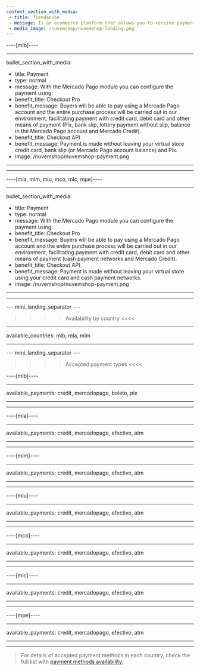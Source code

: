 ```yaml
---
content_section_with_media:
 - title: Tiendanube
 - message: Is an ecommerce platform that allows you to receive payments with Mercado Pago. Tiendanube adapts to each type of business in different ways, allowing the layout of stores to be unique.
 - media_image: /nuvemshop/nuvemshop-landing.png 
---
```

 
----[mlb]---- 

---
bullet_section_with_media:
 - title: Payment
 - type: normal
 - message: With the Mercado Pago module you can configure the payment using:
 - benefit_title: Checkout Pro
 - benefit_message: Buyers will be able to pay using a Mercado Pago account and the entire purchase process will be carried out in our environment, facilitating payment with credit card, debit card and other means of payment (Pix, bank slip, lottery payment without slip, balance in the Mercado Pago account and Mercado Credit).
 - benefit_title: Checkout API
 - benefit_message: Payment is made without leaving your virtual store credit card, bank slip (or Mercado Pago account balance) and Pix.
 - image: /nuvemshop/nuvemshop-payment.png 
---
------------
----[mla, mlm, mlu, mco, mlc, mpe]----

---
bullet_section_with_media:
 - title: Payment
 - type: normal
 - message: With the Mercado Pago module you can configure the payment using:
 - benefit_title: Checkout Pro
 - benefit_message: Buyers will be able to pay using a Mercado Pago account and the entire purchase process will be carried out in our environment, facilitating payment with credit card, debit card and other means of payment (cash payment networks and Mercado Credit).
 - benefit_title: Checkout API
 - benefit_message: Payment is made without leaving your virtual store using your credit card and cash payment networks.
 - image: /nuvemshop/nuvemshop-payment.png 
---
------------

--- mini_landing_separator ---
 
>>>> Availability by country <<<<
---
available_countries: mlb, mla, mlm

---
 
--- mini_landing_separator ---
 
>>>> Accepted payment types <<<<
 
----[mlb]----

---
available_payments: credit, mercadopago, boleto, pix

---
------------

----[mla]---- 

---
available_payments: credit, mercadopago, efectivo, atm

----
------------

----[mlm]---- 

---
available_payments: credit, mercadopago, efectivo, atm

----
------------

----[mlu]---- 

---
available_payments: credit, mercadopago, efectivo, atm

----
------------

----[mco]---- 

---
available_payments: credit, mercadopago, efectivo, atm

----
------------

----[mlc]---- 

---
available_payments: credit, mercadopago, efectivo, atm

----
------------

----[mpe]---- 

---
available_payments: credit, mercadopago, efectivo, atm

----
------------
> For details of accepted payment methods in each country, check the full list with [payment methods availability.](/developers/en/docs/sales-processing/payment-methods)